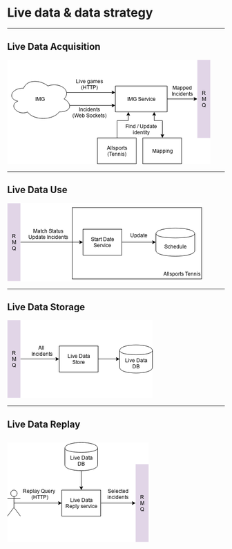 # Live data & data strategy

---

## Live Data Acquisition

![Live Data Acquisition](img-acq.png)

---

## Live Data Use 

![Live Data Use](img-use.png)

---

## Live Data Storage

![Live Data Storage](img-storage.png)

---

## Live Data Replay

![Live Data Replay](img-replay.png)
---
